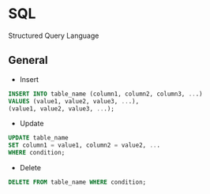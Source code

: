 # SQL

Structured Query Language

## General

- Insert
```SQL
INSERT INTO table_name (column1, column2, column3, ...)
VALUES (value1, value2, value3, ...),
(value1, value2, value3, ...);
```

- Update
```SQL
UPDATE table_name
SET column1 = value1, column2 = value2, ...
WHERE condition;
```

- Delete
```SQL
DELETE FROM table_name WHERE condition;
```
